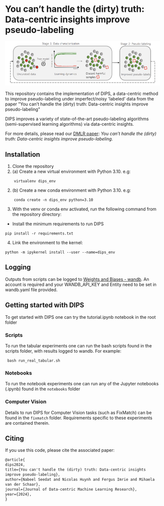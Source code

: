 # You can’t handle the (dirty) truth: Data-centric insights improve pseudo-labeling
<!-- 
[![arXiv](https://img.shields.io/badge/arXiv-2406.13733-b31b1b.svg)](https://arxiv.org/abs/2406.13733)
[![License: MIT](https://img.shields.io/badge/License-MIT-blue.svg)](https://github.com/seedatnabeel/DIPS/blob/main/LICENSE) -->

![image](overview.png "Overview of DIPS")

This repository contains the implementation of DIPS, a data-centric method to improve pseudo-labeling under imperfect/noisy 'labeled' data from the paper "You can’t handle the (dirty) truth: Data-centric insights improve pseudo-labeling" 

DIPS improves a variety of state-of-the-art pseudo-labeling algorithms (semi-supervised learning algorithms) via data-centric insights.

For more details, please read our [DMLR paper](https://arxiv.org/abs/2406.13733): *You can’t handle the (dirty) truth: Data-centric insights improve pseudo-labeling*.

## Installation
1. Clone the repository
2. (a) Create a new virtual environment with Python 3.10. e.g:
```shell
    virtualenv dips_env
```

2. (b) Create a new conda environment with Python 3.10. e.g:
```shell
    conda create -n dips_env python=3.10
```

3. With the venv or conda env activated, run the following command from the repository directory:

- Install the minimum requirements to run DIPS
 ```shell
pip install -r requirements.txt
 ```

4. Link the environment to the kernel:
  ```shell
 python -m ipykernel install --user --name=dips_env
 ```

## Logging
Outputs from scripts can be logged to [Weights and Biases - wandb](https://wandb.ai). An account is required and your WANDB_API_KEY and Entity need to be set in wandb.yaml file provided.


## Getting started with DIPS

To get started with DIPS one can try the tutorial.ipynb notebook in the root folder

### Scripts
To run the tabular experiments one can run the bash scripts found in the scripts folder, with results logged to wandb. For example:
```shell
 bash run_real_tabular.sh
 ```

### Notebooks
To run the notebook experiments one can run any of the Jupyter notebooks (.ipynb) found in the ``notebooks`` folder

### Computer Vision 
Details to run DIPS for Computer Vision tasks (such as FixMatch) can be found in the ``fixmatch`` folder. Requirements specific to these experiments are contained therein.

## Citing

If you use this code, please cite the associated paper:

```
@article{
dips2024,
title={You can't handle the (dirty) truth: Data-centric insights improve pseudo-labeling},
author={Nabeel Seedat and Nicolas Huynh and Fergus Imrie and Mihaela van der Schaar},
journal={Journal of Data-centric Machine Learning Research},
year={2024},
}
```

